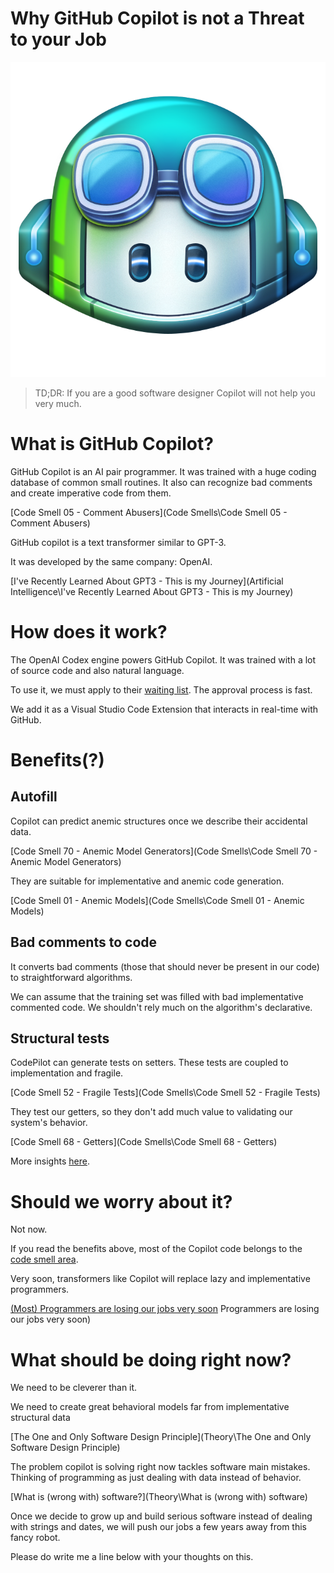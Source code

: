# Why GitHub Copilot is not a Threat to your Job

![Why GitHub Copilot is not a Threat to your Job](cp-head-square.png)

> TD;DR: If you are a good software designer Copilot will not help you very much.

# What is GitHub Copilot?

GitHub Copilot is an AI pair programmer.
It was trained with a huge coding database of common small routines.
It also can recognize bad comments and create imperative code from them.

[Code Smell 05 - Comment Abusers](Code Smells\Code Smell 05 - Comment Abusers)

GitHub copilot is a text transformer similar to GPT-3.

It was developed by the same company: OpenAI.

[I've Recently Learned About GPT3 - This is my Journey](Artificial Intelligence\I've Recently Learned About GPT3 - This is my Journey)

# How does it work?

The OpenAI Codex engine powers GitHub Copilot.
It was trained with a lot of source code and also natural language.

To use it, we must apply to their [waiting list](https://copilot.github.com/). The approval process is fast.

We add it as a Visual Studio Code Extension that interacts in real-time with GitHub.

# Benefits(?)

## Autofill

Copilot can predict anemic structures once we describe their accidental data.

[Code Smell 70 - Anemic Model Generators](Code Smells\Code Smell 70 - Anemic Model Generators)

They are suitable for implementative and anemic code generation.

[Code Smell 01 - Anemic Models](Code Smells\Code Smell 01 - Anemic Models)

## Bad comments to code

It converts bad comments (those that should never be present in our code) to straightforward algorithms.

We can assume that the training set was filled with bad implementative commented code.
We shouldn't rely much on the algorithm's declarative.

## Structural tests

CodePilot can generate tests on setters. These tests are coupled to implementation and fragile.

[Code Smell 52 - Fragile Tests](Code Smells\Code Smell 52 - Fragile Tests)

They test our getters, so they don't add much value to validating our system's behavior.

[Code Smell 68 - Getters](Code Smells\Code Smell 68 - Getters)

More insights [here](https://goldedem.hashnode.dev/github-co-pilot-in-a-nutshell).

# Should we worry about it?

Not now.

If you read the benefits above, most of the Copilot code belongs to the [code smell area]().

Very soon, transformers like Copilot will replace lazy and implementative programmers.

[(Most) Programmers are losing our jobs very soon](Opinion\(Most) Programmers are losing our jobs very soon)

# What should be doing right now?

We need to be cleverer than it.

We need to create great behavioral models far from implementative structural data

[The One and Only Software Design Principle](Theory\The One and Only Software Design Principle)

The problem copilot is solving right now tackles software main mistakes. Thinking of programming as just dealing with data instead of behavior.

[What is (wrong with) software?](Theory\What is (wrong with) software)

Once we decide to grow up and build serious software instead of dealing with strings and dates, we will push our jobs a few years away from this fancy robot.

Please do write me a line below with your thoughts on this.
